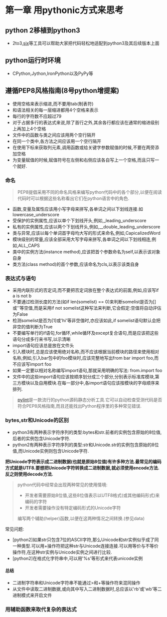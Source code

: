 # 第一章 用pythonic方式来思考

## python 2移植到python3

- 2to3,[six](https://pythonhosted.org/six/)等工具可以帮助大家把代码轻松地适配到python3及其后续版本上面

## python运行时环境

- CPython,Jython,IronPython以及PyPy等

## 遵循PEP8风格指南(8号python增提案)

- 使用空格来表示缩进,而不要用tab(制表符)
- 和语法相关的每一层缩进都用4个空格来表示
- 每行的字符数不应超过79
- 对于占据多行的表达式来说,除了首行之外,其余各行都应该在通常的缩进级别上再加上4个空格
- 文件中的函数与类之间应该用两个空行隔开
- 在同一个类中,各方法之间应该用一个空行隔开
- 在使用下标来获取列元素,调用函数或给关键字参数赋值的时候,不要在两旁添加空格
- 为变量赋值的时候,赋值符号在左侧和右侧应该各自写上一个空格,而且只写一个就好.

### 命名

> PEP8提倡采用不同的命名风格来编写python代码中的各个部分,以便在阅读代码时可以根据这些名称看出它们在python语言中的角色.

- 函数,变量及属性应该用小写字母来拼写,各单词之间以下划线连接.如lowercase_underscore
- 受保护的实例属性,应该以单个下划线开头,例如,\_leading\_underscore
- 私有的实例属性,应该以两个下划线开头,例如,_\_double\_leading\_underscore
- 类与异常,应该以每个单词首字母均大写的形式来命名,例如,CapicalizedWord
- 模块级别的常量,应该全部采用大写字母来拼写,各单词之间以下划线相连,例如,ALL_CAPS
- 类中的实例方法(instance method),应该把首个参数命名为self,以表示该对象自身
- 类方法(class method)的首个参数,应该命名为cls,以表示该类自身

### 表达式与语句

- 采用内联形式的否定词,而不要把否定词放在整个表达式的前面,例如,应该写if a is not b
- 不要通过检测长度的方法(如if len(somelist) == 0)来判断somelist是否为[]或''等空值,而是采用if not somelist这种写法来判断,它会假定:空值将自动评估为False
- 检测somelist是否为[1]或'hi'等非空值时,亦应该如此,if somelist语句默认会把非空的值判断为True
- 不要编写单行的if语句,for循环,while循环及except复合语句,而是应该把这些语句分成多行来书写,以示清晰
- import语句应该总是放在文件头
- 引入模块时,总是应该使用绝对名称,而不应该根据当前模块的路径来使用相对名称,例如,引入bar包中的foo模块时,应该完整地写出from bar import foo,而不应该写import foo
- 如果一定要以相对名称编写import语句,那就采用明确的写法: from.import foo
- 文件中的这些import语句应该按顺序划分成三个部分,分别表示标准库模块,第三方模块以及自用模块.在每一部分中,各import语句应该按模块的字母顺序来排列.

> [pylint](http://www.pylint.org/)是一款流行的python源码静态分析工具.它可以自动检查受测代码是否符合PEP8风格指南,而且还能找出Python程序里的多种常见错误.

### bytes,str和Unicode的区别

- python3有两种表示字符序列的类型:bytes和str.前者的实例包含原始的8位值,后者的实例包含Unicode字符.
- python2有两种表示字符序列的类型:str和Unicode.str的实例包含原始的8位值,而Unicode实例则包含Unicode字符.

**把Unicode字符表示成二进制数据(也就是原始8位值)有许多种方法.最常见的编码方式就是UTF8.要想把Unicode字符转换成二进制数据,就必须使用encode方法.反之则使用decode方法.**

> python代码中经常会出现两种常见的使用情境:
>
> - 开发者需要原始8位值,这些8位值表示以UTF8格式(或其他编码形式)来编码的字符
> - 开发者需要操作没有特定编码形式的Unicode字符
>
> 编写两个辅助(helper)函数,以便在这两种情况之间转换.(参见data)

常见问题:

- [python2]如果str只包含7位的ASCII字符,那么Unicode和str实例似乎成了同一种类型.可以用+操作符把这种str与Unicode连接连接.可以用等价与不等价操作符,在这种str实例与Unicode实例之间进行比较.
- [python2]在格式化字符串中,可以用'%s'等形式来代表unicode实例

#### 总结

- 二进制字符串和Unicode字符串不能通过>和+等操作符来混同操作
- 从文件中读取二进制数据,或向其中写入二进制数据时,总应该以'rb'或'wb'等二进制模式来开启文件

### 用辅助函数来取代复杂的表达式



